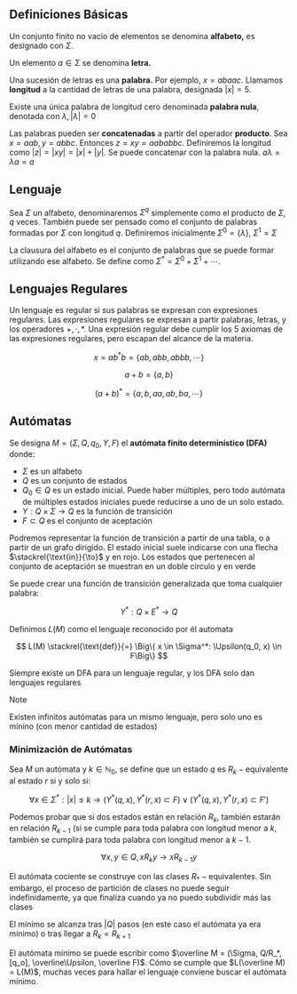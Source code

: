 ## Definiciones Básicas

Un conjunto finito no vacío de elementos se denomina **alfabeto,** es designado con $\Sigma$.

Un elemento $a \in \Sigma$ se denomina **letra.**

Una sucesión de letras es una **palabra.** Por ejemplo, $x = abaac$. Llamamos **longitud** a la cantidad de letras de una palabra, designada $|x| = 5$.

Existe una única palabra de longitud cero denominada **palabra nula**, denotada con $\lambda, |\lambda| = 0$

Las palabras pueden ser **concatenadas** a partir del operador **producto**. Sea $x = aab, y = abbc$. Entonces $z= xy = aababbc$. Definiremos la longitud como $|z| = |xy| = |x| + |y|$. Se puede concatenar con la palabra nula. $a\lambda = \lambda a = a$

## Lenguaje

Sea $\Sigma$ un alfabeto, denominaremos $\Sigma^q$ simplemente como el producto de $\Sigma$, $q$ veces. También puede ser pensado como el conjunto de palabras formadas por $\Sigma$ con longitud $q$. Definiremos inicialmente $\Sigma^0 = \{\lambda\},\ \Sigma^1 = \Sigma$

La clausura del alfabeto es el conjunto de palabras que se puede formar utilizando ese alfabeto. Se define como $\Sigma^* = \Sigma^0 + \Sigma^1 + \cdots$.

## Lenguajes Regulares

Un lenguaje es regular si sus palabras se expresan con expresiones regulares. Las expresiones regulares se expresan a partir palabras, letras, y los operadores $+, \cdot, *$. Una expresión regular debe cumplir los 5 axiomas de las expresiones regulares, pero escapan del alcance de la materia.

$$
x = ab^*b = \{ab, abb, abbb, \cdots\}
$$

$$
a+b = \{a,b\}
$$

$$
(a+b)^* = \{a, b, aa, ab, ba, \cdots\}
$$

## Autómatas

Se designa $M=(\Sigma, Q, q_0, \Upsilon, F)$ el **autómata finito determinístico (DFA)** donde:

- $\Sigma$ es un alfabeto
- $Q$ es un conjunto de estados
- $Q_0 \in Q$ es un estado inicial. Puede haber múltiples, pero todo autómata de múltiples estados iniciales puede reducirse a uno de un solo estado.
- $\Upsilon: Q\times \Sigma \to Q$ es la función de transición
- $F \subset Q$ es el conjunto de aceptación

Podremos representar la función de transición a partir de una tabla, o a partir de un grafo dirigido. El estado inicial suele indicarse con una flecha $\stackrel{\text{in}}{\to}$ y en rojo. Los estados que pertenecen al conjunto de aceptación se muestran en un doble círculo y en verde

Se puede crear una función de transición generalizada que toma cualquier palabra:

$$
\Upsilon^*: Q \times E^* \to Q
$$

Definimos $L(M)$ como el lenguaje reconocido por él automata

$$
L(M) \stackrel{\text{def}}{=} \Big\{ x \in \Sigma^*: \Upsilon(q_0, x) \in F\Big\}
$$

Siempre existe un DFA para un lenguaje regular, y los DFA solo dan lenguajes regulares

> [!note]
> Existen infinitos autómatas para un mismo lenguaje, pero solo uno es mínino (con menor cantidad de estados)

### Minimización de Autómatas

Sea $M$ un autómata y $k \in \mathbb{N}_0$, se define que un estado $q$ es $R_k{-}\text{equivalente}$ al estado $r$ si y solo si:

$$
\forall x \in \Sigma^*: |x| \leq k \to \Big(\Upsilon^*(q, x),\Upsilon^*(r,x) \subset F\Big) \lor \Big(\Upsilon^*(q, x),\Upsilon^*(r,x) \subset F'\Big)
$$

Podemos probar que si dos estados están en relación $R_k$, también estarán en relación $R_{k-1}$ (si se cumple para toda palabra con longitud menor a $k$, también se cumplirá para toda palabra con longitud menor a $k-1$.

$$
\forall x,y \in Q, xR_ky \to xR_{k-1}y
$$

El autómata cociente se construye con las clases $R_*{-}\text{equivalentes}$. Sin embargo, el proceso de partición de clases no puede seguir indefinidamente, ya que finaliza cuando ya no puedo subdividir más las clases

El mínimo se alcanza tras $|Q|$ pasos (en este caso el autómata ya era mínimo) o tras llegar a $R_k = R_{k+1}$

El autómata mínimo se puede escribir como $\overline M = (\Sigma, Q/R_*, [q_o], \overline\Upsilon, \overline F)$. Cómo se cumple que $L(\overline M) = L(M)$, muchas veces para hallar el lenguaje conviene buscar el autómata mínimo.
